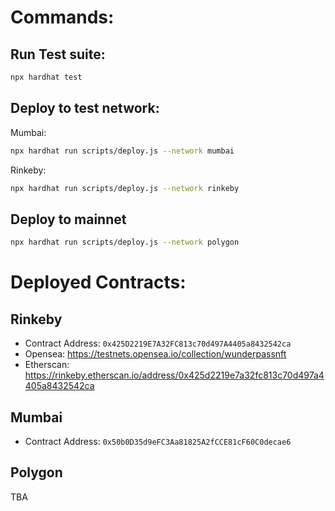 # Commands:

## Run Test suite:
```bash
npx hardhat test
```

## Deploy to test network:
Mumbai: 
```bash
npx hardhat run scripts/deploy.js --network mumbai
```

Rinkeby:
```bash
npx hardhat run scripts/deploy.js --network rinkeby
```

## Deploy to mainnet
```bash
npx hardhat run scripts/deploy.js --network polygon
```

# Deployed Contracts:

## Rinkeby
- Contract Address: ```0x425D2219E7A32FC813c70d497A4405a8432542ca```
- Opensea: https://testnets.opensea.io/collection/wunderpassnft
- Etherscan: https://rinkeby.etherscan.io/address/0x425d2219e7a32fc813c70d497a4405a8432542ca

## Mumbai
- Contract Address: ```0x50b0D35d9eFC3Aa81825A2fCCE81cF60C0decae6```

## Polygon
TBA